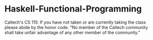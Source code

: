 # Haskell-Functional-Programming
Caltech's CS 115: If you have not taken or are currently taking the class please abide by the honor code. “No member of the Caltech community shall take unfair advantage of any other member of the community.”

